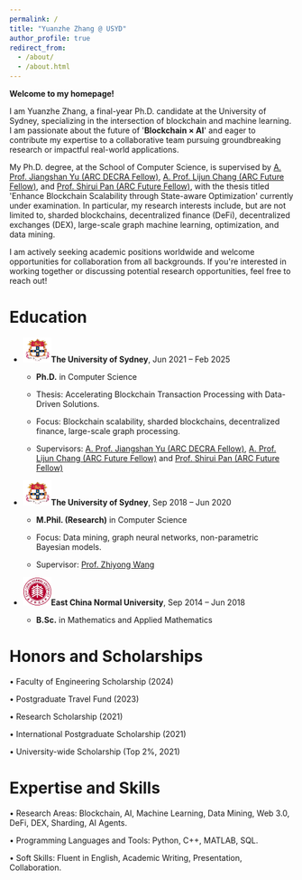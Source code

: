 ```yaml
---
permalink: /
title: "Yuanzhe Zhang @ USYD"
author_profile: true
redirect_from: 
  - /about/
  - /about.html
---
```



**Welcome to my homepage!**

I am Yuanzhe Zhang, a final-year Ph.D. candidate at the University of Sydney, specializing in the intersection of blockchain and machine learning. I am passionate about the future of '**Blockchain × AI**' and eager to contribute my expertise to a collaborative team pursuing groundbreaking research or impactful real-world applications.

My Ph.D. degree, at the School of Computer Science, is supervised by [A. Prof. Jiangshan Yu (ARC DECRA Fellow)](https://www.sydney.edu.au/engineering/about/our-people/academic-staff/jiangshan-yu.html), [A. Prof. Lijun Chang (ARC Future Fellow)](https://www.sydney.edu.au/engineering/about/our-people/academic-staff/lijun-chang.html), and [Prof. Shirui Pan (ARC Future Fellow)](https://experts.griffith.edu.au/37935-shirui-pan), with the thesis titled 'Enhance Blockchain Scalability through State-aware Optimization' currently under examination. In particular, my research interests include, but are not limited to, sharded blockchains, decentralized finance (DeFi), decentralized exchanges (DEX), large-scale graph machine learning, optimization, and data mining.

I am actively seeking academic positions worldwide and welcome opportunities for collaboration from all backgrounds. If you're interested in working together or discussing potential research opportunities, feel free to reach out!



Education
=

- **![Sydney](../images/SYD1.png)The University of Sydney**, Jun 2021 – Feb 2025

  - **Ph.D.** in Computer Science

  - Thesis: Accelerating Blockchain Transaction Processing with Data-Driven Solutions.

  - Focus: Blockchain scalability, sharded blockchains, decentralized finance, large-scale graph processing.

  - Supervisors: [A. Prof. Jiangshan Yu (ARC DECRA Fellow)](https://www.sydney.edu.au/engineering/about/our-people/academic-staff/jiangshan-yu.html), [A. Prof. Lijun Chang (ARC Future Fellow)](https://www.sydney.edu.au/engineering/about/our-people/academic-staff/lijun-chang.html) and [Prof. Shirui Pan (ARC Future Fellow)](https://experts.griffith.edu.au/37935-shirui-pan)


- **![Sydney](../images/SYD1.png)The University of Sydney**, Sep 2018 – Jun 2020

  - **M.Phil. (Research)** in Computer Science

  - Focus: Data mining, graph neural networks, non-parametric Bayesian models.
 
  - Supervisor: [Prof. Zhiyong Wang](https://www.sydney.edu.au/engineering/about/our-people/academic-staff/zhiyong-wang.html)


- **![East](../images/east2.png)East China Normal University**, Sep 2014 – Jun 2018

  - **B.Sc.** in Mathematics and Applied Mathematics



Honors and Scholarships
=

• Faculty of Engineering Scholarship (2024)

• Postgraduate Travel Fund (2023)

• Research Scholarship (2021)

• International Postgraduate Scholarship (2021)

• University-wide Scholarship (Top 2%, 2021)



Expertise and Skills
=

• Research Areas: Blockchain, AI, Machine Learning, Data Mining, Web 3.0, DeFi, DEX, Sharding, AI Agents.

• Programming Languages and Tools: Python, C++, MATLAB, SQL.

• Soft Skills: Fluent in English, Academic Writing, Presentation, Collaboration.
